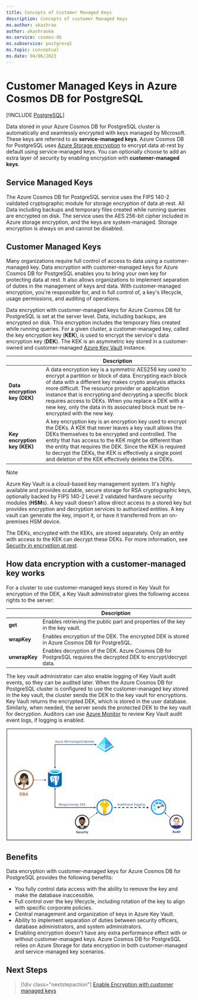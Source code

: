 ```yaml
---
title: Concepts of Customer Managed Keys
description: Concepts of customer Managed Keys
ms.author: akashrao
author: akashraokm
ms.service: cosmos-db
ms.subservice: postgresql
ms.topic: conceptual
ms.date: 04/06/2023
---
```

# Customer Managed Keys in Azure Cosmos DB for PostgreSQL

[!INCLUDE [PostgreSQL](../includes/appliesto-postgresql.md)]

Data stored in your Azure Cosmos DB for PostgreSQL cluster is automatically and seamlessly encrypted with keys managed by Microsoft. These keys are referred to as **service-managed keys**. Azure Cosmos DB for PostgreSQL uses [Azure Storage encryption](../../storage/common/storage-service-encryption.md) to encrypt data at-rest by default using service-managed keys.  You can optionally choose to add an extra layer of security by enabling encryption with **customer-managed keys**.



## Service Managed Keys

The Azure Cosmos DB for PostgreSQL service uses the FIPS 140-2 validated cryptographic module for storage encryption of data at-rest. All Data including backups and temporary files created while running queries are encrypted on disk. The service uses the AES 256-bit cipher included in Azure storage encryption, and the keys are system-managed. Storage encryption is always on and cannot be disabled.

## Customer Managed Keys

Many organizations require full control of access to data using a customer-managed key. Data encryption with customer-managed keys for Azure Cosmos DB for PostgreSQL enables you to bring your own key for protecting data at rest. It also allows organizations to implement separation of duties in the management of keys and data. With customer-managed encryption, you're responsible for, and in full control of, a key's lifecycle, usage permissions, and auditing of operations.

Data encryption with customer-managed keys for Azure Cosmos DB for PostgreSQL is set at the server level. Data, including backups, are encrypted on disk. This encryption includes the temporary files created while running queries. For a given cluster, a customer-managed key, called the key encryption key (**KEK**), is used to encrypt the service's data encryption key (**DEK**). The KEK is an asymmetric key stored in a customer-owned and customer-managed [Azure Key Vault](../../key-vault/index.yml) instance.

| | Description |
| --- | --- |
| **Data encryption key (DEK)** | A data encryption key is a symmetric AES256 key used to encrypt a partition or block of data. Encrypting each block of data with a different key makes crypto analysis attacks more difficult. The resource provider or application instance that is encrypting and decrypting a specific block requires access to DEKs. When you replace a DEK with a new key, only the data in its associated block must be re-encrypted with the new key. |
| **Key encryption key (KEK)** | A key encryption key is an encryption key used to encrypt the DEKs. A KEK that never leaves a key vault allows the DEKs themselves to be encrypted and controlled. The entity that has access to the KEK might be different than the entity that requires the DEK. Since the KEK is required to decrypt the DEKs, the KEK is effectively a single point and deletion of the KEK effectively deletes the DEKs. |

> [!NOTE]
> Azure Key Vault is a cloud-based key management system. It's highly available and provides scalable, secure storage for RSA cryptographic keys, optionally backed by FIPS 140-2 Level 2 validated hardware security modules (**HSM**s). A key vault doesn't allow direct access to a stored key but provides encryption and decryption services to authorized entities. A key vault can generate the key, import it, or have it transferred from an on-premises HSM device.

The DEKs, encrypted with the KEKs, are stored separately. Only an entity with access to the KEK can decrypt these DEKs. For more information, see [Security in encryption at rest](../../security/fundamentals/encryption-atrest.md).

## How data encryption with a customer-managed key works

For a cluster to use customer-managed keys stored in Key Vault for encryption of the DEK, a Key Vault administrator gives the following access rights to the server:

| | Description |
| --- | --- |
| **get** | Enables retrieving the public part and properties of the key in the key vault. |
| **wrapKey** | Enables encryption of the DEK. The encrypted DEK is stored in Azure Cosmos DB for PostgreSQL. |
| **unwrapKey** | Enables decryption of the DEK. Azure Cosmos DB for PostgreSQL requires the decrypted DEK to encrypt/decrypt data. |

The key vault administrator can also enable logging of Key Vault audit events, so they can be audited later.
When the Azure Cosmos DB for PostgreSQL cluster is configured to use the customer-managed key stored in the key vault, the cluster sends the DEK to the key vault for encryptions. Key Vault returns the encrypted DEK, which is stored in the user database. Similarly, when needed, the server sends the protected DEK to the key vault for decryption. Auditors can use  [Azure Monitor](../../azure-monitor/index.yml) to review Key Vault audit event logs, if logging is enabled.

![Architecture of Data Enrcryption with Customer Managed Keys](media/concepts-customer-managed-keys/Architecture.png)

## Benefits

Data encryption with customer-managed keys for Azure Cosmos DB for PostgreSQL provides the following benefits:

- You fully control data access with the ability to remove the key and make the database inaccessible.
- Full control over the key lifecycle, including rotation of the key to align with specific corporate policies.
- Central management and organization of keys in Azure Key Vault.
- Ability to implement separation of duties between security officers, database administrators, and system administrators.
- Enabling encryption doesn't have any extra performance effect with or without customer-managed keys. Azure Cosmos DB for PostgreSQL relies on Azure Storage for data encryption in both customer-managed and service-managed key scenarios.

## Next Steps

>[!div class="nextstepaction"]
>[Enable Encryption with customer managed keys](howto-customer-managed-keys.md)